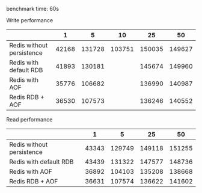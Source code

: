 
benchmark time: 60s

Write performance

|                           | 1     | 5      | 10 | 25     | 50     |
|---------------------------|-------|--------|----|--------|--------|
| Redis without persistence | 42168 | 131728 |  103751  | 150035 | 149627 |
| Redis with default RDB    | 41893 | 130181 |    | 145674 | 149960 |
| Redis with AOF            | 35776 | 106682 |    | 136990 | 140987 |
| Redis RDB + AOF           | 36530 | 107573 |    | 136246 | 140552 |


Read performance

|                           | 1     | 5      | 25     | 50     |
|---------------------------|-------|--------|--------|--------|
| Redis without persistence | 43343 | 129749 | 149118 | 151255 |
| Redis with default RDB    | 43439 | 131322 | 147577 | 148736 |
| Redis with AOF            | 36892 | 104103 | 135208 | 138668 |
| Redis RDB + AOF           | 36631 | 107574 | 136622 | 141602 |

